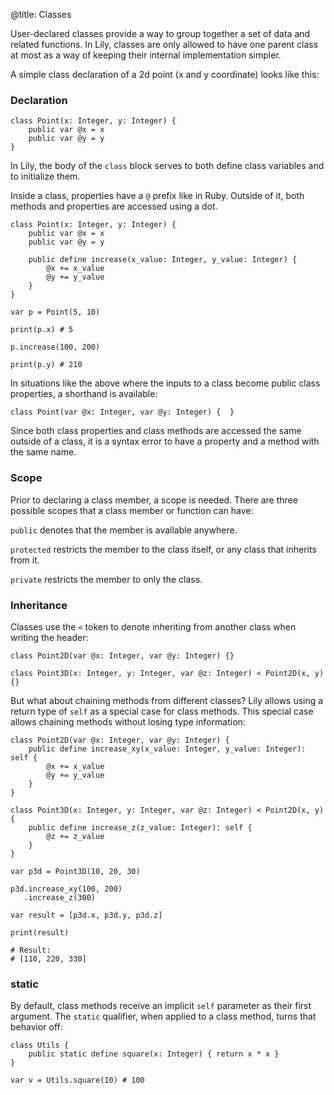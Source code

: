 @title: Classes

User-declared classes provide a way to group together a set of data and related
functions. In Lily, classes are only allowed to have one parent class at most as
a way of keeping their internal implementation simpler.

A simple class declaration of a 2d point (x and y coordinate) looks like this:

### Declaration

```
class Point(x: Integer, y: Integer) {
    public var @x = x
    public var @y = y
}
```

In Lily, the body of the `class` block serves to both define class variables and
to initialize them.

Inside a class, properties have a `@` prefix like in Ruby. Outside of it, both
methods and properties are accessed using a dot.

```
class Point(x: Integer, y: Integer) {
    public var @x = x
    public var @y = y

    public define increase(x_value: Integer, y_value: Integer) {
        @x += x_value
        @y += y_value
    }
}

var p = Point(5, 10)

print(p.x) # 5

p.increase(100, 200)

print(p.y) # 210
```

In situations like the above where the inputs to a class become public class
properties, a shorthand is available:

```
class Point(var @x: Integer, var @y: Integer) {  }
```

Since both class properties and class methods are accessed the same outside of a
class, it is a syntax error to have a property and a method with the same name.

### Scope

Prior to declaring a class member, a scope is needed. There are three possible
scopes that a class member or function can have:

`public` denotes that the member is available anywhere.

`protected` restricts the member to the class itself, or any class that inherits
from it.

`private` restricts the member to only the class.

### Inheritance

Classes use the `<` token to denote inheriting from another class when writing
the header:

```
class Point2D(var @x: Integer, var @y: Integer) {}

class Point3D(x: Integer, y: Integer, var @z: Integer) < Point2D(x, y) {}
```

But what about chaining methods from different classes? Lily allows using a
return type of `self` as a special case for class methods. This special case
allows chaining methods without losing type information:

```
class Point2D(var @x: Integer, var @y: Integer) {
    public define increase_xy(x_value: Integer, y_value: Integer): self {
        @x += x_value
        @y += y_value
    }
}

class Point3D(x: Integer, y: Integer, var @z: Integer) < Point2D(x, y) {
    public define increase_z(z_value: Integer): self {
        @z += z_value
    }
}

var p3d = Point3D(10, 20, 30)

p3d.increase_xy(100, 200)
   .increase_z(300)

var result = [p3d.x, p3d.y, p3d.z]

print(result)

# Result:
# [110, 220, 330]
```

### static

By default, class methods receive an implicit `self` parameter as their first
argument. The `static` qualifier, when applied to a class method, turns that
behavior off:

```
class Utils {
    public static define square(x: Integer) { return x * x }
}

var v = Utils.square(10) # 100
```
